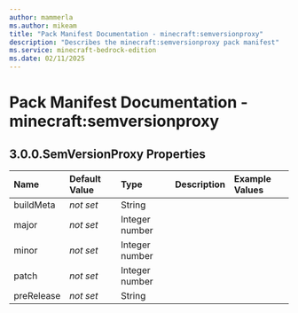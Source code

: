 ```yaml
---
author: mammerla
ms.author: mikeam
title: "Pack Manifest Documentation - minecraft:semversionproxy"
description: "Describes the minecraft:semversionproxy pack manifest"
ms.service: minecraft-bedrock-edition
ms.date: 02/11/2025 
---
```


# Pack Manifest Documentation - minecraft:semversionproxy


## 3.0.0.SemVersionProxy Properties

|Name       |Default Value |Type |Description |Example Values |
|:----------|:-------------|:----|:-----------|:------------- |
| buildMeta | *not set* | String |  |  | 
| major | *not set* | Integer number |  |  | 
| minor | *not set* | Integer number |  |  | 
| patch | *not set* | Integer number |  |  | 
| preRelease | *not set* | String |  |  | 